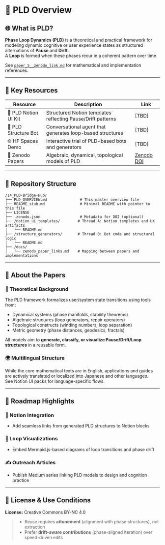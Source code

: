 # 🧠 PLD Overview

## 🌐 What is PLD?

**Phase Loop Dynamics (PLD)** is a theoretical and practical framework for modeling dynamic cognitive or user experience states as structured alternations of **Pause** and **Drift**.  
A **Loop** is formed when these phases recur in a coherent pattern over time.

See [`paper_5__zenodo_link.md`](https://github.com/kiyoshisasano-DeepZenSpace/kiyoshisasano-DeepZenSpace/blob/aefad9af9302aae697e07cf5a23b9b43f98e0e63/08_translation_interface/zenodo/paper_5__zenodo_link.md) for mathematical and implementation references.

---

## 🔗 Key Resources

| Resource | Description | Link |
|----------|-------------|------|
| 🧩 PLD Notion UI Kit | Structured Notion templates reflecting Pause/Drift patterns | [TBD] |
| 🤖 PLD Structure Bot | Conversational agent that generates loop-based structures | [TBD] |
| 🌐 HF Spaces Demo | Interactive trial of PLD-based bots and generators | [TBD] |
| 📄 Zenodo Papers | Algebraic, dynamical, topological models of PLD | [Zenodo DOI](https://doi.org/10.5281/zenodo.16736820) |

---

## 🧭 Repository Structure
```
/14_PLD-Bridge-Hub/
├── PLD_OVERVIEW.md               # This master overview file
├── README_stub.md                # Minimal README with pointer to this file
├── LICENSE
├── .zenodo.json                  # Metadata for DOI (optional)
├── /notion_ui_templates/        # Thread A: Notion templates and UX artifacts
│   └── README.md
├── /structure_generators/       # Thread B: Bot code and structural logic
│   └── README.md
├── /docs/
│   └── zenodo_paper_links.md    # Mapping between papers and implementations
```

---

## 🔎 About the Papers

### 🧪 Theoretical Background
The PLD framework formalizes user/system state transitions using tools from:
- Dynamical systems (phase manifolds, stability theorems)
- Algebraic structures (loop generators, repair operators)
- Topological constructs (winding numbers, loop separation)
- Metric geometry (phase distances, geodesics, fractals)

All models aim to **generate, classify, or visualize Pause/Drift/Loop structures** in a reusable form.

### 🌍 Multilingual Structure
While the core mathematical texts are in English, applications and guides are actively translated or localized into Japanese and other languages.  
See Notion UI packs for language-specific flows.

---

## 🚀 Roadmap Highlights

### 🧷 Notion Integration
- Add seamless links from generated PLD structures to Notion blocks

### 🔄 Loop Visualizations
- Embed Mermaid.js-based diagrams of loop transitions and phase drift

### ✍️ Outreach Articles
- Publish Medium series linking PLD models to design and cognition practice

---

## 📜 License & Use Conditions

**License:** Creative Commons BY-NC 4.0

> - Reuse requires **attunement** (alignment with phase structures), not extraction  
> - Prefer **drift-aware contributions** (phase-aligned iteration) over speed-driven edits
